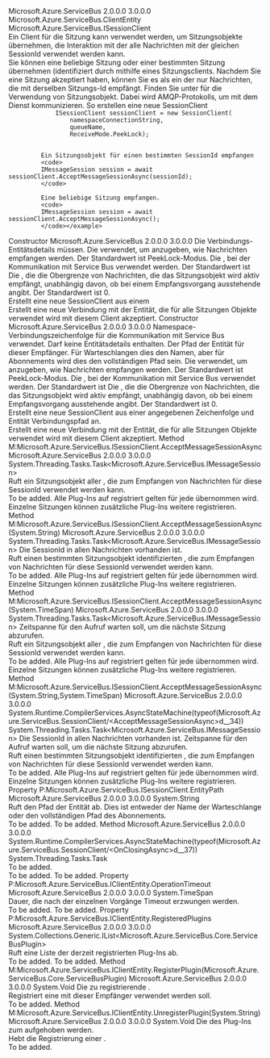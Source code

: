 <Type Name="SessionClient" FullName="Microsoft.Azure.ServiceBus.SessionClient">
  <TypeSignature Language="C#" Value="public sealed class SessionClient : Microsoft.Azure.ServiceBus.ClientEntity, Microsoft.Azure.ServiceBus.ISessionClient" />
  <TypeSignature Language="ILAsm" Value=".class public auto ansi sealed beforefieldinit SessionClient extends Microsoft.Azure.ServiceBus.ClientEntity implements class Microsoft.Azure.ServiceBus.IClientEntity, class Microsoft.Azure.ServiceBus.ISessionClient" />
  <TypeSignature Language="DocId" Value="T:Microsoft.Azure.ServiceBus.SessionClient" />
  <TypeSignature Language="VB.NET" Value="Public NotInheritable Class SessionClient&#xA;Inherits ClientEntity&#xA;Implements ISessionClient" />
  <TypeSignature Language="F#" Value="type SessionClient = class&#xA;    inherit ClientEntity&#xA;    interface ISessionClient&#xA;    interface IClientEntity" />
  <AssemblyInfo>
    <AssemblyName>Microsoft.Azure.ServiceBus</AssemblyName>
    <AssemblyVersion>2.0.0.0</AssemblyVersion>
    <AssemblyVersion>3.0.0.0</AssemblyVersion>
  </AssemblyInfo>
  <Base>
    <BaseTypeName>Microsoft.Azure.ServiceBus.ClientEntity</BaseTypeName>
  </Base>
  <Interfaces>
    <Interface>
      <InterfaceName>Microsoft.Azure.ServiceBus.ISessionClient</InterfaceName>
    </Interface>
  </Interfaces>
  <Docs>
    <summary>
             Ein Client für die Sitzung kann verwendet werden, um Sitzungsobjekte übernehmen, die Interaktion mit der alle Nachrichten mit der gleichen SessionId verwendet werden kann.
             </summary>
    <remarks>
             Sie können eine beliebige Sitzung oder einer bestimmten Sitzung übernehmen (identifiziert durch <see cref="P:Microsoft.Azure.ServiceBus.IMessageSession.SessionId" /> mithilfe eines Sitzungsclients.
             Nachdem Sie eine Sitzung akzeptiert haben, können Sie es als ein <see cref="T:Microsoft.Azure.ServiceBus.Core.MessageReceiver" /> der nur Nachrichten, die mit derselben Sitzungs-Id empfängt. Finden Sie unter <see cref="T:Microsoft.Azure.ServiceBus.IMessageSession" /> für die Verwendung von Sitzungsobjekt.
             Dabei wird AMQP-Protokolls, um mit dem Dienst kommunizieren.
             </remarks>
    <altmember cref="T:Microsoft.Azure.ServiceBus.IMessageSession" />
    <example>
             So erstellen eine neue SessionClient
             <code>
             ISessionClient sessionClient = new SessionClient(
                 namespaceConnectionString,
                 queueName,
                 ReceiveMode.PeekLock);
             </code>
            
             Ein Sitzungsobjekt für einen bestimmten SessionId empfangen
             <code>
             IMessageSession session = await sessionClient.AcceptMessageSessionAsync(sessionId);
             </code>
            
             Eine beliebige Sitzung empfangen.
             <code>
             IMessageSession session = await sessionClient.AcceptMessageSessionAsync();
             </code></example>
  </Docs>
  <Members>
    <Member MemberName=".ctor">
      <MemberSignature Language="C#" Value="public SessionClient (Microsoft.Azure.ServiceBus.ServiceBusConnectionStringBuilder connectionStringBuilder, Microsoft.Azure.ServiceBus.ReceiveMode receiveMode = Microsoft.Azure.ServiceBus.ReceiveMode.PeekLock, Microsoft.Azure.ServiceBus.RetryPolicy retryPolicy = null, int prefetchCount = 0);" />
      <MemberSignature Language="ILAsm" Value=".method public hidebysig specialname rtspecialname instance void .ctor(class Microsoft.Azure.ServiceBus.ServiceBusConnectionStringBuilder connectionStringBuilder, valuetype Microsoft.Azure.ServiceBus.ReceiveMode receiveMode, class Microsoft.Azure.ServiceBus.RetryPolicy retryPolicy, int32 prefetchCount) cil managed" />
      <MemberSignature Language="DocId" Value="M:Microsoft.Azure.ServiceBus.SessionClient.#ctor(Microsoft.Azure.ServiceBus.ServiceBusConnectionStringBuilder,Microsoft.Azure.ServiceBus.ReceiveMode,Microsoft.Azure.ServiceBus.RetryPolicy,System.Int32)" />
      <MemberSignature Language="F#" Value="new Microsoft.Azure.ServiceBus.SessionClient : Microsoft.Azure.ServiceBus.ServiceBusConnectionStringBuilder * Microsoft.Azure.ServiceBus.ReceiveMode * Microsoft.Azure.ServiceBus.RetryPolicy * int -&gt; Microsoft.Azure.ServiceBus.SessionClient" Usage="new Microsoft.Azure.ServiceBus.SessionClient (connectionStringBuilder, receiveMode, retryPolicy, prefetchCount)" />
      <MemberType>Constructor</MemberType>
      <AssemblyInfo>
        <AssemblyName>Microsoft.Azure.ServiceBus</AssemblyName>
        <AssemblyVersion>2.0.0.0</AssemblyVersion>
        <AssemblyVersion>3.0.0.0</AssemblyVersion>
      </AssemblyInfo>
      <Parameters>
        <Parameter Name="connectionStringBuilder" Type="Microsoft.Azure.ServiceBus.ServiceBusConnectionStringBuilder" />
        <Parameter Name="receiveMode" Type="Microsoft.Azure.ServiceBus.ReceiveMode" />
        <Parameter Name="retryPolicy" Type="Microsoft.Azure.ServiceBus.RetryPolicy" />
        <Parameter Name="prefetchCount" Type="System.Int32" />
      </Parameters>
      <Docs>
        <param name="connectionStringBuilder">Die <see cref="T:Microsoft.Azure.ServiceBus.ServiceBusConnectionStringBuilder" /> Verbindungs-Entitätsdetails müssen.</param>
        <param name="receiveMode">Die <see cref="P:Microsoft.Azure.ServiceBus.SessionClient.ReceiveMode" /> verwendet, um anzugeben, wie Nachrichten empfangen werden. Der Standardwert ist PeekLock-Modus.</param>
        <param name="retryPolicy">Die <see cref="T:Microsoft.Azure.ServiceBus.RetryPolicy" /> , bei der Kommunikation mit Service Bus verwendet werden. Der Standardwert ist<see cref="P:Microsoft.Azure.ServiceBus.RetryPolicy.Default" /></param>
        <param name="prefetchCount">Die <see cref="P:Microsoft.Azure.ServiceBus.SessionClient.PrefetchCount" /> , die die Obergrenze von Nachrichten, die das Sitzungsobjekt wird aktiv empfängt, unabhängig davon, ob bei einem Empfangsvorgang ausstehende angibt. Der Standardwert ist 0.</param>
        <summary>
            Erstellt eine neue SessionClient aus einem<see cref="T:Microsoft.Azure.ServiceBus.ServiceBusConnectionStringBuilder" /></summary>
        <remarks>Erstellt eine neue Verbindung mit der Entität, die für alle Sitzungen Objekte verwendet wird mit diesem Client akzeptiert.</remarks>
      </Docs>
    </Member>
    <Member MemberName=".ctor">
      <MemberSignature Language="C#" Value="public SessionClient (string connectionString, string entityPath, Microsoft.Azure.ServiceBus.ReceiveMode receiveMode = Microsoft.Azure.ServiceBus.ReceiveMode.PeekLock, Microsoft.Azure.ServiceBus.RetryPolicy retryPolicy = null, int prefetchCount = 0);" />
      <MemberSignature Language="ILAsm" Value=".method public hidebysig specialname rtspecialname instance void .ctor(string connectionString, string entityPath, valuetype Microsoft.Azure.ServiceBus.ReceiveMode receiveMode, class Microsoft.Azure.ServiceBus.RetryPolicy retryPolicy, int32 prefetchCount) cil managed" />
      <MemberSignature Language="DocId" Value="M:Microsoft.Azure.ServiceBus.SessionClient.#ctor(System.String,System.String,Microsoft.Azure.ServiceBus.ReceiveMode,Microsoft.Azure.ServiceBus.RetryPolicy,System.Int32)" />
      <MemberSignature Language="F#" Value="new Microsoft.Azure.ServiceBus.SessionClient : string * string * Microsoft.Azure.ServiceBus.ReceiveMode * Microsoft.Azure.ServiceBus.RetryPolicy * int -&gt; Microsoft.Azure.ServiceBus.SessionClient" Usage="new Microsoft.Azure.ServiceBus.SessionClient (connectionString, entityPath, receiveMode, retryPolicy, prefetchCount)" />
      <MemberType>Constructor</MemberType>
      <AssemblyInfo>
        <AssemblyName>Microsoft.Azure.ServiceBus</AssemblyName>
        <AssemblyVersion>2.0.0.0</AssemblyVersion>
        <AssemblyVersion>3.0.0.0</AssemblyVersion>
      </AssemblyInfo>
      <Parameters>
        <Parameter Name="connectionString" Type="System.String" />
        <Parameter Name="entityPath" Type="System.String" />
        <Parameter Name="receiveMode" Type="Microsoft.Azure.ServiceBus.ReceiveMode" />
        <Parameter Name="retryPolicy" Type="Microsoft.Azure.ServiceBus.RetryPolicy" />
        <Parameter Name="prefetchCount" Type="System.Int32" />
      </Parameters>
      <Docs>
        <param name="connectionString">Namespace-Verbindungszeichenfolge für die Kommunikation mit Service Bus verwendet. Darf keine Entitätsdetails enthalten.</param>
        <param name="entityPath">Der Pfad der Entität für dieser Empfänger. Für Warteschlangen dies den Namen, aber für Abonnements wird dies den vollständigen Pfad sein.</param>
        <param name="receiveMode">Die <see cref="P:Microsoft.Azure.ServiceBus.SessionClient.ReceiveMode" /> verwendet, um anzugeben, wie Nachrichten empfangen werden. Der Standardwert ist PeekLock-Modus.</param>
        <param name="retryPolicy">Die <see cref="T:Microsoft.Azure.ServiceBus.RetryPolicy" /> , bei der Kommunikation mit Service Bus verwendet werden. Der Standardwert ist<see cref="P:Microsoft.Azure.ServiceBus.RetryPolicy.Default" /></param>
        <param name="prefetchCount">Die <see cref="P:Microsoft.Azure.ServiceBus.SessionClient.PrefetchCount" /> , die die Obergrenze von Nachrichten, die das Sitzungsobjekt wird aktiv empfängt, unabhängig davon, ob bei einem Empfangsvorgang ausstehende angibt. Der Standardwert ist 0.</param>
        <summary>
            Erstellt eine neue SessionClient aus einer angegebenen Zeichenfolge und Entität Verbindungspfad an.
            </summary>
        <remarks>Erstellt eine neue Verbindung mit der Entität, die für alle Sitzungen Objekte verwendet wird mit diesem Client akzeptiert.</remarks>
      </Docs>
    </Member>
    <Member MemberName="AcceptMessageSessionAsync">
      <MemberSignature Language="C#" Value="public System.Threading.Tasks.Task&lt;Microsoft.Azure.ServiceBus.IMessageSession&gt; AcceptMessageSessionAsync ();" />
      <MemberSignature Language="ILAsm" Value=".method public hidebysig newslot virtual instance class System.Threading.Tasks.Task`1&lt;class Microsoft.Azure.ServiceBus.IMessageSession&gt; AcceptMessageSessionAsync() cil managed" />
      <MemberSignature Language="DocId" Value="M:Microsoft.Azure.ServiceBus.SessionClient.AcceptMessageSessionAsync" />
      <MemberSignature Language="VB.NET" Value="Public Function AcceptMessageSessionAsync () As Task(Of IMessageSession)" />
      <MemberSignature Language="F#" Value="abstract member AcceptMessageSessionAsync : unit -&gt; System.Threading.Tasks.Task&lt;Microsoft.Azure.ServiceBus.IMessageSession&gt;&#xA;override this.AcceptMessageSessionAsync : unit -&gt; System.Threading.Tasks.Task&lt;Microsoft.Azure.ServiceBus.IMessageSession&gt;" Usage="sessionClient.AcceptMessageSessionAsync " />
      <MemberType>Method</MemberType>
      <Implements>
        <InterfaceMember>M:Microsoft.Azure.ServiceBus.ISessionClient.AcceptMessageSessionAsync</InterfaceMember>
      </Implements>
      <AssemblyInfo>
        <AssemblyName>Microsoft.Azure.ServiceBus</AssemblyName>
        <AssemblyVersion>2.0.0.0</AssemblyVersion>
        <AssemblyVersion>3.0.0.0</AssemblyVersion>
      </AssemblyInfo>
      <ReturnValue>
        <ReturnType>System.Threading.Tasks.Task&lt;Microsoft.Azure.ServiceBus.IMessageSession&gt;</ReturnType>
      </ReturnValue>
      <Parameters />
      <Docs>
        <summary>
            Ruft ein Sitzungsobjekt aller <see cref="P:Microsoft.Azure.ServiceBus.IMessageSession.SessionId" /> , die zum Empfangen von Nachrichten für diese SessionId verwendet werden kann.
            </summary>
        <returns>To be added.</returns>
        <remarks>Alle Plug-Ins auf registriert <see cref="T:Microsoft.Azure.ServiceBus.SessionClient" /> gelten für jede <see cref="T:Microsoft.Azure.ServiceBus.MessageSession" /> übernommen wird.
            Einzelne Sitzungen können zusätzliche Plug-Ins weitere registrieren.</remarks>
      </Docs>
    </Member>
    <Member MemberName="AcceptMessageSessionAsync">
      <MemberSignature Language="C#" Value="public System.Threading.Tasks.Task&lt;Microsoft.Azure.ServiceBus.IMessageSession&gt; AcceptMessageSessionAsync (string sessionId);" />
      <MemberSignature Language="ILAsm" Value=".method public hidebysig newslot virtual instance class System.Threading.Tasks.Task`1&lt;class Microsoft.Azure.ServiceBus.IMessageSession&gt; AcceptMessageSessionAsync(string sessionId) cil managed" />
      <MemberSignature Language="DocId" Value="M:Microsoft.Azure.ServiceBus.SessionClient.AcceptMessageSessionAsync(System.String)" />
      <MemberSignature Language="VB.NET" Value="Public Function AcceptMessageSessionAsync (sessionId As String) As Task(Of IMessageSession)" />
      <MemberSignature Language="F#" Value="abstract member AcceptMessageSessionAsync : string -&gt; System.Threading.Tasks.Task&lt;Microsoft.Azure.ServiceBus.IMessageSession&gt;&#xA;override this.AcceptMessageSessionAsync : string -&gt; System.Threading.Tasks.Task&lt;Microsoft.Azure.ServiceBus.IMessageSession&gt;" Usage="sessionClient.AcceptMessageSessionAsync sessionId" />
      <MemberType>Method</MemberType>
      <Implements>
        <InterfaceMember>M:Microsoft.Azure.ServiceBus.ISessionClient.AcceptMessageSessionAsync(System.String)</InterfaceMember>
      </Implements>
      <AssemblyInfo>
        <AssemblyName>Microsoft.Azure.ServiceBus</AssemblyName>
        <AssemblyVersion>2.0.0.0</AssemblyVersion>
        <AssemblyVersion>3.0.0.0</AssemblyVersion>
      </AssemblyInfo>
      <ReturnValue>
        <ReturnType>System.Threading.Tasks.Task&lt;Microsoft.Azure.ServiceBus.IMessageSession&gt;</ReturnType>
      </ReturnValue>
      <Parameters>
        <Parameter Name="sessionId" Type="System.String" />
      </Parameters>
      <Docs>
        <param name="sessionId">Die SessionId in allen Nachrichten vorhanden ist.</param>
        <summary>
            Ruft einen bestimmten Sitzungsobjekt identifizierten <paramref name="sessionId" /> , die zum Empfangen von Nachrichten für diese SessionId verwendet werden kann.
            </summary>
        <returns>To be added.</returns>
        <remarks>Alle Plug-Ins auf registriert <see cref="T:Microsoft.Azure.ServiceBus.SessionClient" /> gelten für jede <see cref="T:Microsoft.Azure.ServiceBus.MessageSession" /> übernommen wird.
            Einzelne Sitzungen können zusätzliche Plug-Ins weitere registrieren.</remarks>
      </Docs>
    </Member>
    <Member MemberName="AcceptMessageSessionAsync">
      <MemberSignature Language="C#" Value="public System.Threading.Tasks.Task&lt;Microsoft.Azure.ServiceBus.IMessageSession&gt; AcceptMessageSessionAsync (TimeSpan serverWaitTime);" />
      <MemberSignature Language="ILAsm" Value=".method public hidebysig newslot virtual instance class System.Threading.Tasks.Task`1&lt;class Microsoft.Azure.ServiceBus.IMessageSession&gt; AcceptMessageSessionAsync(valuetype System.TimeSpan serverWaitTime) cil managed" />
      <MemberSignature Language="DocId" Value="M:Microsoft.Azure.ServiceBus.SessionClient.AcceptMessageSessionAsync(System.TimeSpan)" />
      <MemberSignature Language="VB.NET" Value="Public Function AcceptMessageSessionAsync (serverWaitTime As TimeSpan) As Task(Of IMessageSession)" />
      <MemberSignature Language="F#" Value="abstract member AcceptMessageSessionAsync : TimeSpan -&gt; System.Threading.Tasks.Task&lt;Microsoft.Azure.ServiceBus.IMessageSession&gt;&#xA;override this.AcceptMessageSessionAsync : TimeSpan -&gt; System.Threading.Tasks.Task&lt;Microsoft.Azure.ServiceBus.IMessageSession&gt;" Usage="sessionClient.AcceptMessageSessionAsync serverWaitTime" />
      <MemberType>Method</MemberType>
      <Implements>
        <InterfaceMember>M:Microsoft.Azure.ServiceBus.ISessionClient.AcceptMessageSessionAsync(System.TimeSpan)</InterfaceMember>
      </Implements>
      <AssemblyInfo>
        <AssemblyName>Microsoft.Azure.ServiceBus</AssemblyName>
        <AssemblyVersion>2.0.0.0</AssemblyVersion>
        <AssemblyVersion>3.0.0.0</AssemblyVersion>
      </AssemblyInfo>
      <ReturnValue>
        <ReturnType>System.Threading.Tasks.Task&lt;Microsoft.Azure.ServiceBus.IMessageSession&gt;</ReturnType>
      </ReturnValue>
      <Parameters>
        <Parameter Name="serverWaitTime" Type="System.TimeSpan" />
      </Parameters>
      <Docs>
        <param name="serverWaitTime">Zeitspanne für den Aufruf warten soll, um die nächste Sitzung abzurufen.</param>
        <summary>
            Ruft ein Sitzungsobjekt aller <see cref="P:Microsoft.Azure.ServiceBus.IMessageSession.SessionId" /> , die zum Empfangen von Nachrichten für diese SessionId verwendet werden kann.
            </summary>
        <returns>To be added.</returns>
        <remarks>Alle Plug-Ins auf registriert <see cref="T:Microsoft.Azure.ServiceBus.SessionClient" /> gelten für jede <see cref="T:Microsoft.Azure.ServiceBus.MessageSession" /> übernommen wird.
            Einzelne Sitzungen können zusätzliche Plug-Ins weitere registrieren.</remarks>
      </Docs>
    </Member>
    <Member MemberName="AcceptMessageSessionAsync">
      <MemberSignature Language="C#" Value="public System.Threading.Tasks.Task&lt;Microsoft.Azure.ServiceBus.IMessageSession&gt; AcceptMessageSessionAsync (string sessionId, TimeSpan serverWaitTime);" />
      <MemberSignature Language="ILAsm" Value=".method public hidebysig newslot virtual instance class System.Threading.Tasks.Task`1&lt;class Microsoft.Azure.ServiceBus.IMessageSession&gt; AcceptMessageSessionAsync(string sessionId, valuetype System.TimeSpan serverWaitTime) cil managed" />
      <MemberSignature Language="DocId" Value="M:Microsoft.Azure.ServiceBus.SessionClient.AcceptMessageSessionAsync(System.String,System.TimeSpan)" />
      <MemberSignature Language="VB.NET" Value="Public Function AcceptMessageSessionAsync (sessionId As String, serverWaitTime As TimeSpan) As Task(Of IMessageSession)" />
      <MemberSignature Language="F#" Value="abstract member AcceptMessageSessionAsync : string * TimeSpan -&gt; System.Threading.Tasks.Task&lt;Microsoft.Azure.ServiceBus.IMessageSession&gt;&#xA;override this.AcceptMessageSessionAsync : string * TimeSpan -&gt; System.Threading.Tasks.Task&lt;Microsoft.Azure.ServiceBus.IMessageSession&gt;" Usage="sessionClient.AcceptMessageSessionAsync (sessionId, serverWaitTime)" />
      <MemberType>Method</MemberType>
      <Implements>
        <InterfaceMember>M:Microsoft.Azure.ServiceBus.ISessionClient.AcceptMessageSessionAsync(System.String,System.TimeSpan)</InterfaceMember>
      </Implements>
      <AssemblyInfo>
        <AssemblyName>Microsoft.Azure.ServiceBus</AssemblyName>
        <AssemblyVersion>2.0.0.0</AssemblyVersion>
        <AssemblyVersion>3.0.0.0</AssemblyVersion>
      </AssemblyInfo>
      <Attributes>
        <Attribute>
          <AttributeName>System.Runtime.CompilerServices.AsyncStateMachine(typeof(Microsoft.Azure.ServiceBus.SessionClient/&lt;AcceptMessageSessionAsync&gt;d__34))</AttributeName>
        </Attribute>
      </Attributes>
      <ReturnValue>
        <ReturnType>System.Threading.Tasks.Task&lt;Microsoft.Azure.ServiceBus.IMessageSession&gt;</ReturnType>
      </ReturnValue>
      <Parameters>
        <Parameter Name="sessionId" Type="System.String" />
        <Parameter Name="serverWaitTime" Type="System.TimeSpan" />
      </Parameters>
      <Docs>
        <param name="sessionId">Die SessionId in allen Nachrichten vorhanden ist.</param>
        <param name="serverWaitTime">Zeitspanne für den Aufruf warten soll, um die nächste Sitzung abzurufen.</param>
        <summary>
            Ruft einen bestimmten Sitzungsobjekt identifizierten <paramref name="sessionId" /> , die zum Empfangen von Nachrichten für diese SessionId verwendet werden kann.
            </summary>
        <returns>To be added.</returns>
        <remarks>Alle Plug-Ins auf registriert <see cref="T:Microsoft.Azure.ServiceBus.SessionClient" /> gelten für jede <see cref="T:Microsoft.Azure.ServiceBus.MessageSession" /> übernommen wird.
            Einzelne Sitzungen können zusätzliche Plug-Ins weitere registrieren.</remarks>
      </Docs>
    </Member>
    <Member MemberName="EntityPath">
      <MemberSignature Language="C#" Value="public string EntityPath { get; }" />
      <MemberSignature Language="ILAsm" Value=".property instance string EntityPath" />
      <MemberSignature Language="DocId" Value="P:Microsoft.Azure.ServiceBus.SessionClient.EntityPath" />
      <MemberSignature Language="VB.NET" Value="Public ReadOnly Property EntityPath As String" />
      <MemberSignature Language="F#" Value="member this.EntityPath : string" Usage="Microsoft.Azure.ServiceBus.SessionClient.EntityPath" />
      <MemberType>Property</MemberType>
      <Implements>
        <InterfaceMember>P:Microsoft.Azure.ServiceBus.ISessionClient.EntityPath</InterfaceMember>
      </Implements>
      <AssemblyInfo>
        <AssemblyName>Microsoft.Azure.ServiceBus</AssemblyName>
        <AssemblyVersion>2.0.0.0</AssemblyVersion>
        <AssemblyVersion>3.0.0.0</AssemblyVersion>
      </AssemblyInfo>
      <ReturnValue>
        <ReturnType>System.String</ReturnType>
      </ReturnValue>
      <Docs>
        <summary>
            Ruft den Pfad der Entität ab. Dies ist entweder der Name der Warteschlange oder den vollständigen Pfad des Abonnements.
            </summary>
        <value>To be added.</value>
        <remarks>To be added.</remarks>
      </Docs>
    </Member>
    <Member MemberName="OnClosingAsync">
      <MemberSignature Language="C#" Value="protected override System.Threading.Tasks.Task OnClosingAsync ();" />
      <MemberSignature Language="ILAsm" Value=".method familyhidebysig virtual instance class System.Threading.Tasks.Task OnClosingAsync() cil managed" />
      <MemberSignature Language="DocId" Value="M:Microsoft.Azure.ServiceBus.SessionClient.OnClosingAsync" />
      <MemberSignature Language="VB.NET" Value="Protected Overrides Function OnClosingAsync () As Task" />
      <MemberSignature Language="F#" Value="override this.OnClosingAsync : unit -&gt; System.Threading.Tasks.Task" Usage="sessionClient.OnClosingAsync " />
      <MemberType>Method</MemberType>
      <AssemblyInfo>
        <AssemblyName>Microsoft.Azure.ServiceBus</AssemblyName>
        <AssemblyVersion>2.0.0.0</AssemblyVersion>
        <AssemblyVersion>3.0.0.0</AssemblyVersion>
      </AssemblyInfo>
      <Attributes>
        <Attribute>
          <AttributeName>System.Runtime.CompilerServices.AsyncStateMachine(typeof(Microsoft.Azure.ServiceBus.SessionClient/&lt;OnClosingAsync&gt;d__37))</AttributeName>
        </Attribute>
      </Attributes>
      <ReturnValue>
        <ReturnType>System.Threading.Tasks.Task</ReturnType>
      </ReturnValue>
      <Parameters />
      <Docs>
        <summary>To be added.</summary>
        <returns>To be added.</returns>
        <remarks>To be added.</remarks>
      </Docs>
    </Member>
    <Member MemberName="OperationTimeout">
      <MemberSignature Language="C#" Value="public override TimeSpan OperationTimeout { get; set; }" />
      <MemberSignature Language="ILAsm" Value=".property instance valuetype System.TimeSpan OperationTimeout" />
      <MemberSignature Language="DocId" Value="P:Microsoft.Azure.ServiceBus.SessionClient.OperationTimeout" />
      <MemberSignature Language="VB.NET" Value="Public Overrides Property OperationTimeout As TimeSpan" />
      <MemberSignature Language="F#" Value="member this.OperationTimeout : TimeSpan with get, set" Usage="Microsoft.Azure.ServiceBus.SessionClient.OperationTimeout" />
      <MemberType>Property</MemberType>
      <Implements>
        <InterfaceMember>P:Microsoft.Azure.ServiceBus.IClientEntity.OperationTimeout</InterfaceMember>
      </Implements>
      <AssemblyInfo>
        <AssemblyName>Microsoft.Azure.ServiceBus</AssemblyName>
        <AssemblyVersion>2.0.0.0</AssemblyVersion>
        <AssemblyVersion>3.0.0.0</AssemblyVersion>
      </AssemblyInfo>
      <ReturnValue>
        <ReturnType>System.TimeSpan</ReturnType>
      </ReturnValue>
      <Docs>
        <summary>
            Dauer, die nach der einzelnen Vorgänge Timeout erzwungen werden.
            </summary>
        <value>To be added.</value>
        <remarks>To be added.</remarks>
      </Docs>
    </Member>
    <Member MemberName="RegisteredPlugins">
      <MemberSignature Language="C#" Value="public override System.Collections.Generic.IList&lt;Microsoft.Azure.ServiceBus.Core.ServiceBusPlugin&gt; RegisteredPlugins { get; }" />
      <MemberSignature Language="ILAsm" Value=".property instance class System.Collections.Generic.IList`1&lt;class Microsoft.Azure.ServiceBus.Core.ServiceBusPlugin&gt; RegisteredPlugins" />
      <MemberSignature Language="DocId" Value="P:Microsoft.Azure.ServiceBus.SessionClient.RegisteredPlugins" />
      <MemberSignature Language="VB.NET" Value="Public Overrides ReadOnly Property RegisteredPlugins As IList(Of ServiceBusPlugin)" />
      <MemberSignature Language="F#" Value="member this.RegisteredPlugins : System.Collections.Generic.IList&lt;Microsoft.Azure.ServiceBus.Core.ServiceBusPlugin&gt;" Usage="Microsoft.Azure.ServiceBus.SessionClient.RegisteredPlugins" />
      <MemberType>Property</MemberType>
      <Implements>
        <InterfaceMember>P:Microsoft.Azure.ServiceBus.IClientEntity.RegisteredPlugins</InterfaceMember>
      </Implements>
      <AssemblyInfo>
        <AssemblyName>Microsoft.Azure.ServiceBus</AssemblyName>
        <AssemblyVersion>2.0.0.0</AssemblyVersion>
        <AssemblyVersion>3.0.0.0</AssemblyVersion>
      </AssemblyInfo>
      <ReturnValue>
        <ReturnType>System.Collections.Generic.IList&lt;Microsoft.Azure.ServiceBus.Core.ServiceBusPlugin&gt;</ReturnType>
      </ReturnValue>
      <Docs>
        <summary>
            Ruft eine Liste der derzeit registrierten Plug-Ins ab.
            </summary>
        <value>To be added.</value>
        <remarks>To be added.</remarks>
      </Docs>
    </Member>
    <Member MemberName="RegisterPlugin">
      <MemberSignature Language="C#" Value="public override void RegisterPlugin (Microsoft.Azure.ServiceBus.Core.ServiceBusPlugin serviceBusPlugin);" />
      <MemberSignature Language="ILAsm" Value=".method public hidebysig virtual instance void RegisterPlugin(class Microsoft.Azure.ServiceBus.Core.ServiceBusPlugin serviceBusPlugin) cil managed" />
      <MemberSignature Language="DocId" Value="M:Microsoft.Azure.ServiceBus.SessionClient.RegisterPlugin(Microsoft.Azure.ServiceBus.Core.ServiceBusPlugin)" />
      <MemberSignature Language="F#" Value="override this.RegisterPlugin : Microsoft.Azure.ServiceBus.Core.ServiceBusPlugin -&gt; unit" Usage="sessionClient.RegisterPlugin serviceBusPlugin" />
      <MemberType>Method</MemberType>
      <Implements>
        <InterfaceMember>M:Microsoft.Azure.ServiceBus.IClientEntity.RegisterPlugin(Microsoft.Azure.ServiceBus.Core.ServiceBusPlugin)</InterfaceMember>
      </Implements>
      <AssemblyInfo>
        <AssemblyName>Microsoft.Azure.ServiceBus</AssemblyName>
        <AssemblyVersion>2.0.0.0</AssemblyVersion>
        <AssemblyVersion>3.0.0.0</AssemblyVersion>
      </AssemblyInfo>
      <ReturnValue>
        <ReturnType>System.Void</ReturnType>
      </ReturnValue>
      <Parameters>
        <Parameter Name="serviceBusPlugin" Type="Microsoft.Azure.ServiceBus.Core.ServiceBusPlugin" />
      </Parameters>
      <Docs>
        <param name="serviceBusPlugin">Die zu registrierende <see cref="T:Microsoft.Azure.ServiceBus.Core.ServiceBusPlugin" />.</param>
        <summary>
            Registriert eine <see cref="T:Microsoft.Azure.ServiceBus.Core.ServiceBusPlugin" /> mit dieser Empfänger verwendet werden soll.
            </summary>
        <remarks>To be added.</remarks>
      </Docs>
    </Member>
    <Member MemberName="UnregisterPlugin">
      <MemberSignature Language="C#" Value="public override void UnregisterPlugin (string serviceBusPluginName);" />
      <MemberSignature Language="ILAsm" Value=".method public hidebysig virtual instance void UnregisterPlugin(string serviceBusPluginName) cil managed" />
      <MemberSignature Language="DocId" Value="M:Microsoft.Azure.ServiceBus.SessionClient.UnregisterPlugin(System.String)" />
      <MemberSignature Language="VB.NET" Value="Public Overrides Sub UnregisterPlugin (serviceBusPluginName As String)" />
      <MemberSignature Language="F#" Value="override this.UnregisterPlugin : string -&gt; unit" Usage="sessionClient.UnregisterPlugin serviceBusPluginName" />
      <MemberType>Method</MemberType>
      <Implements>
        <InterfaceMember>M:Microsoft.Azure.ServiceBus.IClientEntity.UnregisterPlugin(System.String)</InterfaceMember>
      </Implements>
      <AssemblyInfo>
        <AssemblyName>Microsoft.Azure.ServiceBus</AssemblyName>
        <AssemblyVersion>2.0.0.0</AssemblyVersion>
        <AssemblyVersion>3.0.0.0</AssemblyVersion>
      </AssemblyInfo>
      <ReturnValue>
        <ReturnType>System.Void</ReturnType>
      </ReturnValue>
      <Parameters>
        <Parameter Name="serviceBusPluginName" Type="System.String" />
      </Parameters>
      <Docs>
        <param name="serviceBusPluginName">Die <see cref="P:Microsoft.Azure.ServiceBus.Core.ServiceBusPlugin.Name" /> des Plug-Ins zum aufgehoben werden.</param>
        <summary>
            Hebt die Registrierung einer <see cref="T:Microsoft.Azure.ServiceBus.Core.ServiceBusPlugin" />.
            </summary>
        <remarks>To be added.</remarks>
      </Docs>
    </Member>
  </Members>
</Type>